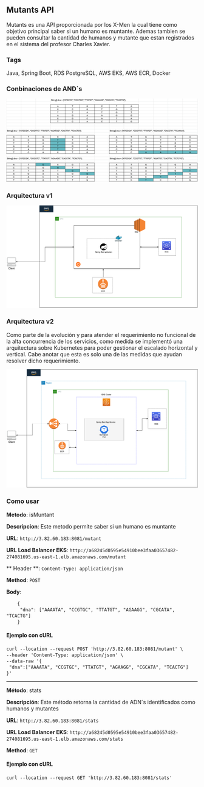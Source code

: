 ## Mutants API
Mutants es una API proporcionada por los X-Men la cual tiene como objetivo principal saber si un humano es muntante. Ademas tambien se pueden consultar la cantidad de humanos y mutante que estan registrados en el sistema del profesor Charles Xavier.

### Tags
Java, Spring Boot, RDS PostgreSQL, AWS EKS, AWS ECR, Docker

### Conbinaciones de AND`s

![](./src/main/resources/images/adn.png)


### Arquitectura v1

![](./src/main/resources/images/meli-diagram.png)

### Arquitectura v2
Como parte de la evolución y para atender el requerimiento no funcional de la alta concurrencia de los servicios, como medida se implementó una arquitectura sobre Kubernetes para poder gestionar el escalado horizontal y vertical. Cabe anotar que esta es solo una de las medidas que ayudan resolver dicho requerimiento.

![](./src/main/resources/images/meli-diagramv2.png)

### Como usar

**Metodo**: isMuntant

**Descripcion**: Este metodo permite saber si un humano es muntante

**URL**: `http://3.82.60.183:8081/mutant`

**URL Load Balancer EKS**: `http://a68245d0595e54910bee3faa03657482-274081695.us-east-1.elb.amazonaws.com/mutant`

** Header **: `Content-Type: application/json`

**Method**: `POST`

**Body**:

		{
		 "dna": ["AAAATA", "CCGTGC", "TTATGT", "AGAAGG", "CGCATA", "TCACTG"]
		}

#### Ejemplo con cURL

	curl --location --request POST 'http://3.82.60.183:8081/mutant' \
	--header 'Content-Type: application/json' \
	--data-raw '{
	 "dna":["AAAATA", "CCGTGC", "TTATGT", "AGAAGG", "CGCATA", "TCACTG"]
	}'


--------------------------------

**Método**: stats

**Descripción**: Este método retorna la cantidad de ADN´s identificados como humanos y mutantes

**URL**: `http://3.82.60.183:8081/stats`

**URL Load Balancer EKS**: `http://a68245d0595e54910bee3faa03657482-274081695.us-east-1.elb.amazonaws.com/stats`

**Method**: `GET`

#### Ejemplo con cURL

	curl --location --request GET 'http://3.82.60.183:8081/stats'



